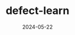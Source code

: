 ---
title: defect-learn
summary: ⚛️Deep learning point defects in two-dimensional materials. 🔒[private]
tags:
  - ML
  - features
date: 2024-05-22
external_link: https://github.com/jiadongdan/defect-learn
---